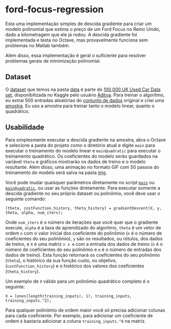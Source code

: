 # ford-focus-regression
Esta uma implementação simples de descida gradiente para criar um modelo polinomial que estima o preço de um Ford Focus no Reino Unido, dado a kilometragem que ele já rodou. A descida gradiente foi implementada e testa no Octave, mas provavelmente funciona sem problemas no Matlab também.

Além disso, essa implementação é geral o suficiente para resolver problemas gerais de minimização polinomial.

## Dataset
O [dataset](data/focus.csv) que temos na pasta [data](data) é parte do [100,000 UK Used Car Data set](https://www.kaggle.com/adityadesai13/used-car-dataset-ford-and-mercedes/), disponibilizada no Kaggle pelo usuário [Aditya](https://www.kaggle.com/adityadesai13). Para treinar o algoritmo, eu extrai 500 entradas aleatórias do [conjunto de dados](data/focus.csv) original e criei uma [amostra](data/focusSample.csv). Eu uso a amostra para treinar tanto o modelo linear, quanto o quadrático.

## Usabilidade
Para simplesmente executar a descida gradiente na amostra, abra o Octave e selecione a pasta do projeto como o diretório atual e digite `main` para executar o treinamento do modelo linear e `mainQuadratic` para executar o treinamento quadrático. Os coeficientes do modelo serão guardados na variável `theta` e gráficos mostrarão os dados de treino e o modelo resultante. Além disso, uma animação no formato GIF com 50 passos do treinamento do modelo será salva na pasta [img](img).

Você pode mudar quaisquer parâmetros diretamente no script [`main`](main.m) ou [`mainQuadratic`](mainQuadratic.m), ou usar as funções diretamente. Para executar somente a descida gradiente no seu próprio dataset ou polinômio, você deve usar o seguinte comando:
```
[theta, costFunction_history, theta_history] = gradientDescent(X, y, theta, alpha, num_iters);
```
Onde `num_iters` é o número de iterações que você quer que o gradiente execute, `alpha` é a taxa de aprendizado do algoritmo, `theta` é um vetor de ordem `n` com o valor inicial dos coeficiente do polinômio (`n` é o número de coeficientes do seu polinômio), `y` são os resultados, ou rótulos, dos dados de treino, e `X` é uma matriz `n x m` com a entrada dos dados de treino (`n` é o número de coeficientes do seu polinômio e `m` é o número de entradas dos dados de treino). Esta função retornará os coeficientes do seu polinômio (`theta`), o histórico da sua função custo, ou objetivo, (`costFunction_history`) e o histórico dos valores dos coeficientes (`theta_history`).

Um exemplo de `X` válido para um polinômio quadrático completo é o seguinte:
```
X = [ones(length(training_inputs), 1), training_inputs, training_inputs.^2];
```
Para qualquer polinômio de ordem maior você só precisa adicionar colunas para cada coeficiente. Por exemplo, para adicionar um coeficiente de ordem `6` bastaria adicionar a coluna `training_inputs.^6` na matriz.
